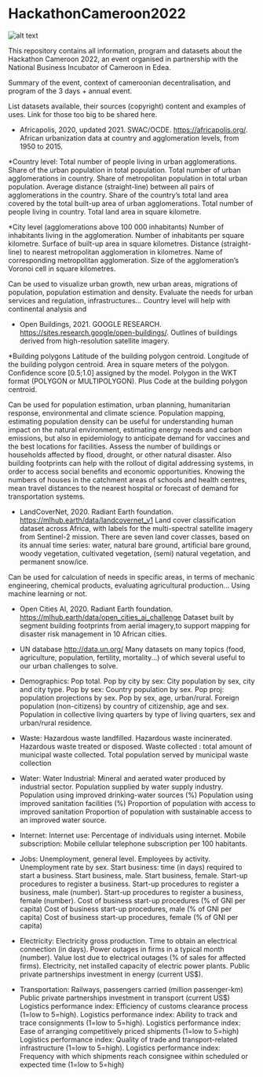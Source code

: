 # HackathonCameroon2022

![alt text](https://https://github.com/DemocracyStudio/HackathonCameroon2022/blob/main/HACKATHON-01.jpg?raw=true)

This repository contains all information, program and datasets about the Hackathon Cameroon 2022, an event organised in partnership with the National Business Incubator of Cameroon in Edea. 


Summary of the event, context of cameroonian decentralisation, and program of the 3 days + annual event. 


List datasets available, their sources (copyright) content and examples of uses. Link for those too big to be shared here. 
- Africapolis, 2020, updated 2021. SWAC/OCDE. https://africapolis.org/.  
African urbanization data at country and agglomeration levels, from 1950 to 2015. 

*Country level:
Total number of people living in urban agglomerations.
Share of the urban population in total population.
Total number of urban agglomerations in country.
Share of metropolitan population in total urban population.
Average distance (straight-line) between all pairs of agglomerations in the country.
Share of the country’s total land area covered by the total built-up area of urban agglomerations.
Total number of people living in country.
Total land area in square kilometre.

*City level (agglomerations above 100 000 inhabitants)
Number of inhabitants living in the agglomeration.
Number of inhabitants per square kilometre. 
Surface of built-up area in square kilometres.
Distance (straight-line) to nearest metropolitan agglomeration in kilometres. 
Name of corresponding metropolitan agglomeration.
Size of the agglomeration’s Voronoi cell in square kilometres.

Can be used to visualize urban growth, new urban areas, migrations of population, population estimation and density. Evaluate the needs for urban services and regulation, infrastructures... Country level will help with continental analysis and 

- Open Buildings, 2021. GOOGLE RESEARCH. https://sites.research.google/open-buildings/.
Outlines of buildings derived from high-resolution satellite imagery. 

*Building polygons
Latitude of the building polygon centroid.
Longitude of the building polygon centroid.
Area in square meters of the polygon.
Confidence score [0.5;1.0] assigned by the model.
Polygon in the WKT format (POLYGON or MULTIPOLYGON).
Plus Code at the building polygon centroid.

Can be used for population estimation, urban planning, humanitarian response, environmental and climate science. Population mapping, estimating population density can be useful for understanding human impact on the natural environment, estimating energy needs and carbon emissions, but also in epidemiology to anticipate demand for vaccines and the best locations for facilities. Assess the number of buildings or households affected by flood, drought, or other natural disaster. Also building footprints can help with the rollout of digital addressing systems, in order to access social benefits and economic opportunities. Knowing the numbers of houses in the catchment areas of schools and health centres, mean travel distances to the nearest hospital or forecast of demand for transportation systems.

- LandCoverNet, 2020. Radiant Earth foundation. https://mlhub.earth/data/landcovernet_v1
Land cover classification dataset across Africa, with labels for the multi-spectral satellite imagery from Sentinel-2 mission. There are seven land cover classes, based on its annual time series: water, natural bare ground, artificial bare ground, woody vegetation, cultivated vegetation, (semi) natural vegetation, and permanent snow/ice.

Can be used for calculation of needs in specific areas, in terms of mechanic engineering, chemical products, evaluating agricultural production... Using machine learning or not. 

- Open Cities AI, 2020. Radiant Earth foundation. https://mlhub.earth/data/open_cities_ai_challenge
Dataset built by segment building footprints from aerial imagery,to support mapping for disaster risk management in 10 African cities. 

- UN database http://data.un.org/
Many datasets on many topics (food, agriculture, population, fertility, mortality...) of which several useful to our urban challenges to solve.

* Demographics:
Pop total.
Pop by city by sex: City population by sex, city and city type.
Pop by sex: Country population by sex.
Pop proj: population projections by sex.
Pop by sex, age, urban/rural.
Foreign population (non-citizens) by country of citizenship, age and sex.
Population in collective living quarters by type of living quarters, sex and urban/rural residence.

* Waste:
Hazardous waste landfilled.
Hazardous waste incinerated.
Hazardous waste treated or disposed.
Waste collected : total amount of municipal waste collected.
Total population served by municipal waste collection

* Water:
Water Industrial: Mineral and aerated water produced by industrial sector.
Population supplied by water supply industry.
Population using improved drinking-water sources (%)
Population using improved sanitation facilities (%)
Proportion of population with access to improved sanitation
Proportion of population with sustainable access to an improved water source.

* Internet:
Internet use: Percentage of individuals using internet.
Mobile subscription: Mobile cellular telephone subscription per 100 habitants.

* Jobs:
Unemployment, general level. 
Employees by activity.
Unemployment rate by sex. 
Start business: time (in days) required to start a business. 
Start business, male.
Start business, female.
Start-up procedures to register a business.
Start-up procedures to register a business, male (number).
Start-up procedures to register a business, female (number).
Cost of business start-up procedures (% of GNI per capita)
Cost of business start-up procedures, male (% of GNI per capita)
Cost of business start-up procedures, female (% of GNI per capita)

* Electricity:
Electricity gross production.
Time to obtain an electrical connection (in days).
Power outages in firms in a typical month (number).
Value lost due to electrical outages (% of sales for affected firms).
Electricity, net installed capacity of electric power plants.
Public private partnerships investment in energy (current US$).

* Transportation:
Railways, passengers carried (million passenger-km)
Public private partnerships investment in transport (current US$)
Logistics performance index: Efficiency of customs clearance process (1=low to 5=high).
Logistics performance index: Ability to track and trace consignments (1=low to 5=high).
Logistics performance index: Ease of arranging competitively priced shipments (1=low to 5=high)
Logistics performance index: Quality of trade and transport-related infrastructure (1=low to 5=high).
Logistics performance index: Frequency with which shipments reach consignee within scheduled or expected time (1=low to 5=high)
